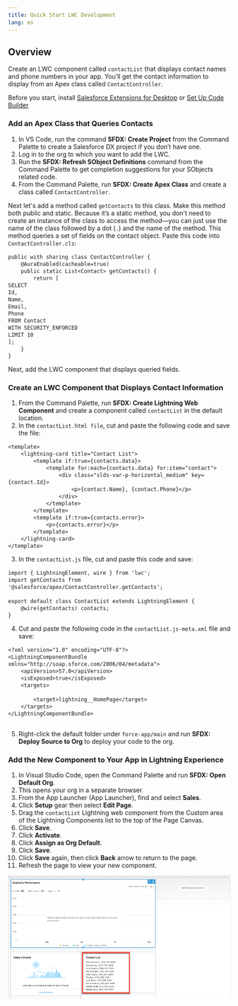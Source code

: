 ```yaml
---
title: Quick Start LWC Development
lang: en
---
```


## Overview
Create an LWC component called `contactList` that displays contact names and phone numbers in your app. You’ll get the contact information to display from an Apex class called `ContactController`.

Before you start, install [Salesforce Extensions for Desktop](./en/vscode-desktop/install) or [Set Up Code Builder](./en/codebuilder/cb-setup)

### Add an Apex Class that Queries Contacts
1. In VS Code, run the command **SFDX: Create Project** from the Command Palette to create a Salesforce DX project if you don’t have one.
2. Log in to the org to which you want to add the LWC.
3. Run the **SFDX: Refresh SObject Definitions** command from the Command Palette to get completion suggestions for your SObjects related code.
4. From the Command Palette, run **SFDX: Create Apex Class** and create a class called `ContactController`.

Next let's add a method called `getContacts` to this class. Make this method both public and static. Because it’s a static method, you don't need to create an instance of the class to access the method—you can just use the name of the class followed by a dot (`.`) and the name of the method. This method queries a set of fields on the contact object. Paste this code into `ContactController.cls`:


```
public with sharing class ContactController {
    @AuraEnabled(cacheable=true)
    public static List<Contact> getContacts() {
        return [
SELECT 
Id, 
Name, 
Email, 
Phone 
FROM Contact 
WITH SECURITY_ENFORCED 
LIMIT 10
];
    }
}

```
Next, add the LWC component that displays queried fields.

### Create an LWC Component that Displays Contact Information
1. From the Command Palette, run **SFDX: Create Lightning Web Component** and create a component called `contactList` in the default location.
2. In the `contactList.html file`, cut and paste the following code and save the file:

```
<template>
    <lightning-card title="Contact List">
        <template if:true={contacts.data}>
            <template for:each={contacts.data} for:item="contact">
                <div class="slds-var-p-horizontal_medium" key={contact.Id}>
                    <p>{contact.Name}, {contact.Phone}</p>
                </div>
            </template>
        </template>
        <template if:true={contacts.error}>
            <p>{contacts.error}</p>
        </template>
    </lightning-card>
</template>

```
3. In the `contactList.js` file, cut and paste this code and save:

```
import { LightningElement, wire } from 'lwc';
import getContacts from '@salesforce/apex/ContactController.getContacts';

export default class ContactList extends LightningElement {
    @wire(getContacts) contacts;
}
```
4. Cut and paste the following code in the `contactList.js-meta.xml` file and save:
   
```
<?xml version="1.0" encoding="UTF-8"?>
<LightningComponentBundle xmlns="http://soap.sforce.com/2006/04/metadata">
 	<apiVersion>57.0</apiVersion>
 	<isExposed>true</isExposed>
 	<targets>

   		<target>lightning__HomePage</target>
 	</targets>
</LightningComponentBundle>
  
```
5. Right-click the default folder under `force-app/main` and run **SFDX: Deploy Source to Org** to deploy your code to the org.

### Add the New Component to Your App in Lightning Experience
1. In Visual Studio Code, open the Command Palette and run **SFDX: Open Default Org**.
2. This opens your org in a separate browser.
3. From the App Launcher (App Launcher), find and select **Sales**.
4. Click **Setup** gear then select **Edit Page**.
5. Drag the `contactList` Lightning web component from the Custom area of the Lightning Components list to the top of the Page Canvas. 
6. Click **Save**.
7. Click **Activate**.
8. Click **Assign as Org Default**.
9. Click **Save**.
10. Click **Save** again, then click **Back** arrow to return to the page.
11. Refresh the page to view your new component.

![PNG showing LWC component](../../images/../../images/contact_lwc.png)
